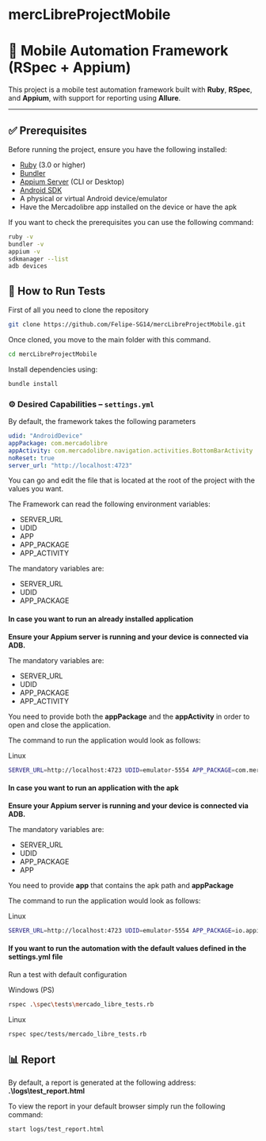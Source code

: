 # mercLibreProjectMobile

# 📱 Mobile Automation Framework (RSpec + Appium)

This project is a mobile test automation framework built with **Ruby**, **RSpec**, and **Appium**, with support for reporting using **Allure**.

---

## ✅ Prerequisites

Before running the project, ensure you have the following installed:

- [Ruby](https://www.ruby-lang.org/en/) (3.0 or higher)
- [Bundler](https://bundler.io/)
- [Appium Server](https://appium.io/) (CLI or Desktop)
- [Android SDK](https://developer.android.com/studio)
- A physical or virtual Android device/emulator
- Have the Mercadolibre app installed on the device or have the apk

If you want to check the prerequisites you can use the following command:

```bash
ruby -v
bundler -v
appium -v
sdkmanager --list
adb devices
```

## 🚀 How to Run Tests

First of all you need to clone the repository

```bash
git clone https://github.com/Felipe-SG14/mercLibreProjectMobile.git
```

Once cloned, you move to the main folder with this command.

```bash
cd mercLibreProjectMobile
```

Install dependencies using:
```bash
bundle install
```

### ⚙️ Desired Capabilities – `settings.yml`
By default, the framework takes the following parameters
```yaml
udid: "AndroidDevice"                                                  # Device/emulator udid
appPackage: com.mercadolibre                                           # App package to test
appActivity: com.mercadolibre.navigation.activities.BottomBarActivity  # Launch activity
noReset: true                                                          # Keep app state (don't reset data)
server_url: "http://localhost:4723"                                    # Appium server address
```
You can go and edit the file that is located at the root of the project with the values you want.

The Framework can read the following environment variables:
- SERVER_URL
- UDID
- APP
- APP_PACKAGE
- APP_ACTIVITY

The mandatory variables are:
- SERVER_URL
- UDID
- APP_PACKAGE

#### In case you want to run an already installed application

**Ensure your Appium server is running and your device is connected via ADB.**

The mandatory variables are:
- SERVER_URL
- UDID
- APP_PACKAGE
- APP_ACTIVITY

You need to provide both the **appPackage** and the **appActivity** in order to open and close the application.

The command to run the application would look as follows:

Linux
```bash
SERVER_URL=http://localhost:4723 UDID=emulator-5554 APP_PACKAGE=com.mercadolibre APP_ACTIVITY=com.mercadolibre.navigation.activities.BottomBarActivity rspec ./spec/tests/mercado_libre_tests.rb
```

#### In case you want to run an application with the apk

**Ensure your Appium server is running and your device is connected via ADB.**

The mandatory variables are:
- SERVER_URL
- UDID
- APP_PACKAGE
- APP

You need to provide  **app** that contains the apk path and **appPackage**

The command to run the application would look as follows:

Linux
```bash
SERVER_URL=http://localhost:4723 UDID=emulator-5554 APP_PACKAGE=io.appium.android.apis APP=resources/app/ApiDemos-debug.apk rspec ./spec/tests/mercado_libre_tests.rb
```

#### If you want to run the automation with the default values defined in the settings.yml file
Run a test with default configuration

Windows (PS)
```bash
rspec .\spec\tests\mercado_libre_tests.rb
```

Linux
```bash
rspec spec/tests/mercado_libre_tests.rb 
```

## 📊 Report 

By default, a report is generated at the following address: **.\logs\test_report.html**

To view the report in your default browser simply run the following command:

```bash
start logs/test_report.html
```